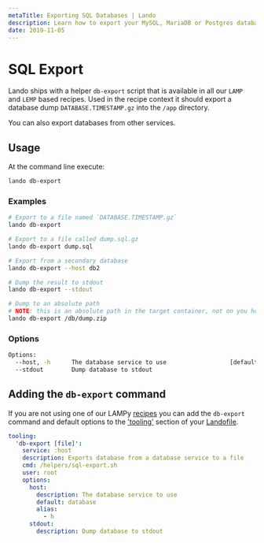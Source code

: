 ```yaml
---
metaTitle: Exporting SQL Databases | Lando
description: Learn how to export your MySQL, MariaDB or Postgres databases from Lando.
date: 2019-11-05
---
```


# SQL Export

<GuideHeader test="https://circleci.com/gh/lando/lando/tree/master"/>

Lando ships with a helper `db-export` script that is available in all our `LAMP` and `LEMP` based recipes. Used in the recipe context it should export a database dump `DATABASE.TIMESTAMP.gz` into the `/app` directory.

You can also export databases from other services.

## Usage

At the command line execute:

```bash
lando db-export
```

### Examples

```bash
# Export to a file named `DATABASE.TIMESTAMP.gz`
lando db-export

# Export to a file called dump.sql.gz
lando db-export dump.sql

# Export from a secondary database
lando db-export --host db2

# Dump the result to stdout
lando db-export --stdout

# Dump to an absolute path
# NOTE: this is an absolute path in the target container, not on you host
lando db-export /db/dump.zip
```

### Options

```bash
Options:
  --host, -h      The database service to use                  [default: "database"]
  --stdout        Dump database to stdout
```

## Adding the `db-export` command

If you are not using one of our LAMPy [recipes](./../config/recipes.md) you can add the `db-export` command and default options to the ['tooling'](./../config/tooling.md) section of your [Landofile](./../config/lando.md).

```yaml
tooling:
  'db-export [file]':
    service: :host
    description: Exports database from a database service to a file
    cmd: /helpers/sql-export.sh
    user: root
    options:
      host:
        description: The database service to use
        default: database
        alias:
          - h
      stdout:
        description: Dump database to stdout
```

<GuideFooter test="https://circleci.com/gh/lando/lando/tree/master" repo="https://github.com/lando/lando/tree/master/examples/sql-export" />
<Newsletter />
